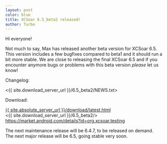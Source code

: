 ```yaml
---
layout: post
color: blue
title: XCSoar 6.5_beta2 released!
author: Turbo
---
```

Hi everyone!

Not much to say, Max has released another beta version for XCSoar 6.5. This
version includes a few bugfixes compared to beta1 and it should run a bit more
stable. We are close to releasing the final XCSoar 6.5 and if you encounter
anymore bugs or problems with this beta version *please* let us know!

Changelog:

 <{{ site.download_server_url }}/6.5_beta2/NEWS.txt>

Download:

 [{{ site.absolute_server_url }}/download/latest.html](/download/latest.html)  
 <{{ site.download_server_url }}/6.5_beta2/>  
 <https://market.android.com/details?id=org.xcsoar.testing>

The next maintenance release will be 6.4.7, to be released on demand.  
The next major release will be 6.5, going stable very soon.
